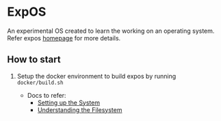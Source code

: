 # ExpOS

An experimental OS created to learn the working on an operating system. Refer expos [homepage](https://exposnitc.github.io/) 
for more details.

## How to start

1. Setup the docker environment to build expos by running `docker/build.sh`
    
   - Docs to refer: 
        - [Setting up the System](https://exposnitc.github.io/expos-docs/roadmap/stage-01/) 
        - [Understanding the Filesystem](https://exposnitc.github.io/expos-docs/roadmap/stage-02/)